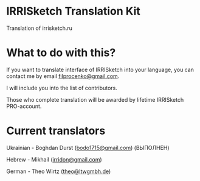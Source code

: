 # IRRISketch Translation Kit
Translation of irrisketch.ru

# What to do with this?
If you want to translate interface of IRRISketch into your language, you can contact me by email filprocenko@gmail.com.

I will include you into the list of contributors.

Those who complete translation will be awarded by lifetime IRRISketch PRO-account.

# Current translators

Ukrainian - Boghdan Durst (bodo1715@gmail.com) (ВЫПОЛНЕН)

Hebrew - Mikhail (irridon@gmail.com)

German - Theo Wirtz (theo@ltwgmbh.de)




